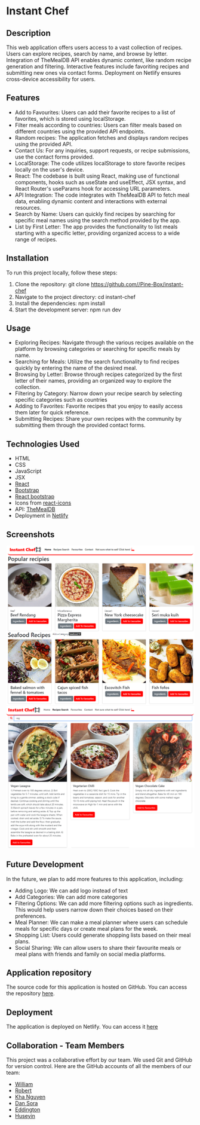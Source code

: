 # Instant Chef

## Description

This web application offers users access to a vast collection of recipes. Users can explore recipes, search by name, and browse by letter. Integration of TheMealDB API enables dynamic content, like random recipe generation and filtering. Interactive features include favoriting recipes and submitting new ones via contact forms. Deployment on Netlify ensures cross-device accessibility for users.

## Features

- Add to Favourites: Users can add their favorite recipes to a list of favorites, which is stored using localStorage.
- Filter meals according to countries: Users can filter meals based on different countries using the provided API endpoints.
- Random recipes: The application fetches and displays random recipes using the provided API.
- Contact Us: For any inquiries, support requests, or recipe submissions, use the contact forms provided.
- LocalStorage: The code utilizes localStorage to store favorite recipes locally on the user's device.
- React: The codebase is built using React, making use of functional components, hooks such as useState and useEffect, JSX syntax, and React Router's useParams hook for accessing URL parameters.
- API Integration: The code integrates with TheMealDB API to fetch meal data, enabling dynamic content and interactions with external resources.
- Search by Name: Users can quickly find recipes by searching for specific meal names using the search method provided by the app.
- List by First Letter: The app provides the functionality to list meals starting with a specific letter, providing organized access to a wide range of recipes.

## Installation

To run this project locally, follow these steps:

1. Clone the repository: git clone https://github.com//Pine-Box/instant-chef
2. Navigate to the project directory: cd instant-chef
3. Install the dependencies: npm install
4. Start the development server: npm run dev

## Usage

- Exploring Recipes: Navigate through the various recipes available on the platform by browsing categories or searching for specific meals by name.
- Searching for Meals: Utilize the search functionality to find recipes quickly by entering the name of the desired meal.
- Browsing by Letter: Browse through recipes categorized by the first letter of their names, providing an organized way to explore the collection.
- Filtering by Category: Narrow down your recipe search by selecting specific categories such as countries
- Adding to Favorites: Favorite recipes that you enjoy to easily access them later for quick reference.
- Submitting Recipes: Share your own recipes with the community by submitting them through the provided contact forms.

## Technologies Used

- HTML
- CSS
- JavaScript
- JSX
- [React](https://react.dev/)
- [Bootstrap](https://getbootstrap.com/)
- [React bootstrap](https://react-bootstrap.netlify.app/)
- Icons from [react-icons](https://react-icons.github.io/react-icons/)
- API: [TheMealDB](https://www.themealdb.com/api.php)
- Deployment in [Netlify](https://www.netlify.com/)

## Screenshots

![home-ss](./src/assets/images/home-ss.png)
![search-ss](./src/assets/images/search-ss.png)

## Future Development

In the future, we plan to add more features to this application, including:

- Adding Logo: We can add logo instead of text
- Add Categories: We can add more categories
- Filtering Options: We can add more filtering options such as ingredients. This would help users narrow down their choices based on their preferences.
- Meal Planner: We can make a meal planner where users can schedule meals for specific days or create meal plans for the week.
- Shopping List: Users could generate shopping lists based on their meal plans.
- Social Sharing: We can allow users to share their favourite meals or meal plans with friends and family on social media platforms.

## Application repository

The source code for this application is hosted on GitHub. You can access the repository [here](https://github.com/Pine-Box/instant-chef).

## Deployment

The application is deployed on Netlify. You can access it [here](https://meek-treacle-e73351.netlify.app/)

## Collaboration - Team Members

This project was a collaborative effort by our team.
We used Git and GitHub for version control.
Here are the GitHub accounts of all the members of our team:

- [William](https://github.com/howilliam)
- [Robert](https://github.com/Pine-Box)
- [Kha Nguyen](https://github.com/Xero-N)
- [Dan Sora](https://github.com/dansora)
- [Eddington](https://github.com/eampofu)
- [Huseyin](https://github.com/6nhuseyin)
